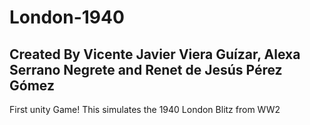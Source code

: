 # London-1940
## Created By Vicente Javier Viera Guízar, Alexa Serrano Negrete and Renet de Jesús Pérez Gómez
First unity Game! This simulates the 1940 London Blitz from WW2
